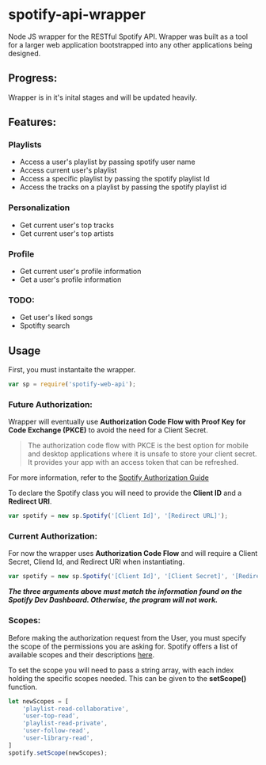 # spotify-api-wrapper
Node JS wrapper for the RESTful Spotify API. Wrapper was built as a tool for a larger web application bootstrapped into any other applications being designed.

## Progress:
Wrapper is in it's inital stages and will be updated heavily.

## Features:

### Playlists
- Access a user's playlist by passing spotify user name
- Access current user's playlist
- Access a specific playlist by passing the spotify playlist Id
- Access the tracks on a playlist by passing the spotify playlist id

### Personalization
- Get current user's top tracks
- Get current user's top artists

### Profile
- Get current user's profile information
- Get a user's profile information

### TODO:
- Get user's liked songs
- Spotifty search

## Usage

First, you must instantaite the wrapper. 

```js
var sp = require('spotify-web-api');
```
### Future Authorization:

Wrapper will eventually use **Authorization Code Flow with Proof Key for Code Exchange (PKCE)** to avoid the need for a Client Secret.

> The authorization code flow with PKCE is the best option for mobile and desktop applications where it is unsafe to store your client secret. It provides your app with an access token that can be refreshed.

For more information, refer to the [Spotify Authorization Guide](https://developer.spotify.com/documentation/general/guides/authorization-guide/#authorization-code-flow)

To declare the Spotify class you will need to provide the **Client ID** and a **Redirect URI**.

```js
var spotify = new sp.Spotify('[Client Id]', '[Redirect URL]');
```

### Current Authorization:

For now the wrapper uses **Authorization Code Flow** and will require a Client Secret, Cliend Id, and Redirect URI when instantiating.

```js
var spotify = new sp.Spotify('[Client Id]', '[Client Secret]', '[Redirect URL]');
```
***The three arguments above must match the information found on the Spotify Dev Dashboard. Otherwise, the program will not work.***

### Scopes:

Before making the authorization request from the User, you must specify the scope of the permissions you are asking for. Spotify offers a list of available scopes and
their descriptions [here](https://developer.spotify.com/documentation/general/guides/scopes/).

To set the scope you will need to pass a string array, with each index holding the specific scopes needed. This can be given to the **setScope()** function.

```js
let newScopes = [
    'playlist-read-collaborative', 
    'user-top-read',
    'playlist-read-private',
    'user-follow-read',
    'user-library-read',
]
spotify.setScope(newScopes);
```

